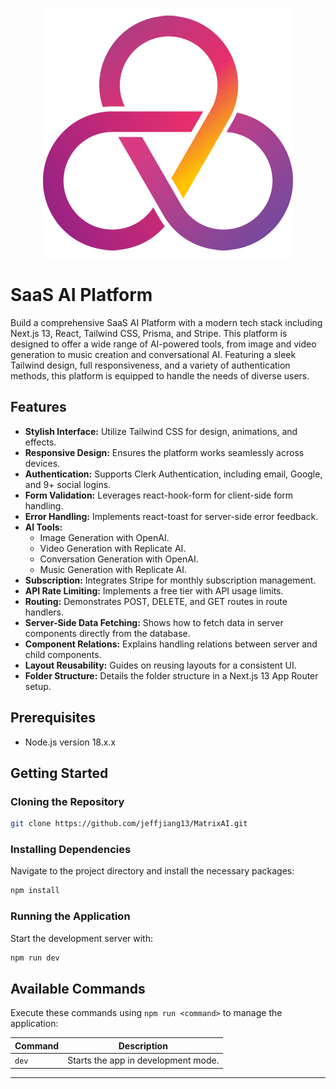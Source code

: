 <p align="center">
  <img src="./app/favicon.ico" alt="logo">
</p>

# SaaS AI Platform

Build a comprehensive SaaS AI Platform with a modern tech stack including Next.js 13, React, Tailwind CSS, Prisma, and Stripe. This platform is designed to offer a wide range of AI-powered tools, from image and video generation to music creation and conversational AI. Featuring a sleek Tailwind design, full responsiveness, and a variety of authentication methods, this platform is equipped to handle the needs of diverse users.

## Features

- **Stylish Interface:** Utilize Tailwind CSS for design, animations, and effects.
- **Responsive Design:** Ensures the platform works seamlessly across devices.
- **Authentication:** Supports Clerk Authentication, including email, Google, and 9+ social logins.
- **Form Validation:** Leverages react-hook-form for client-side form handling.
- **Error Handling:** Implements react-toast for server-side error feedback.
- **AI Tools:**
  - Image Generation with OpenAI.
  - Video Generation with Replicate AI.
  - Conversation Generation with OpenAI.
  - Music Generation with Replicate AI.
- **Subscription:** Integrates Stripe for monthly subscription management.
- **API Rate Limiting:** Implements a free tier with API usage limits.
- **Routing:** Demonstrates POST, DELETE, and GET routes in route handlers.
- **Server-Side Data Fetching:** Shows how to fetch data in server components directly from the database.
- **Component Relations:** Explains handling relations between server and child components.
- **Layout Reusability:** Guides on reusing layouts for a consistent UI.
- **Folder Structure:** Details the folder structure in a Next.js 13 App Router setup.

## Prerequisites

- Node.js version 18.x.x

## Getting Started

### Cloning the Repository

```bash
git clone https://github.com/jeffjiang13/MatrixAI.git
```

### Installing Dependencies

Navigate to the project directory and install the necessary packages:

```bash
npm install
```

### Running the Application

Start the development server with:

```bash
npm run dev
```

## Available Commands

Execute these commands using `npm run <command>` to manage the application:

| Command | Description                                |
|---------|--------------------------------------------|
| `dev`   | Starts the app in development mode.        |

---
